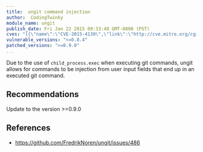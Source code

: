 ```yaml
---
title:  ungit command injection
author:  CodingTwinky
module_name: ungit
publish_date: Fri Jan 22 2015 09:33:48 GMT-0800 (PST) 
cves: "[{\"name\":\"CVE-2015-4130\",\"link\":\"http://cve.mitre.org/cgi-bin/cvename.cgi?name=CVE-2015-4130\"}]"
vulnerable_versions: "<=0.8.4"
patched_versions: ">=0.9.0"
...
```


Due to the use of `child_process.exec` when executing git commands, ungit allows for commands to be injection from user input fields that end up in an executed git command.

## Recommendations

Update to the version >=0.9.0

## References
- https://github.com/FredrikNoren/ungit/issues/486
